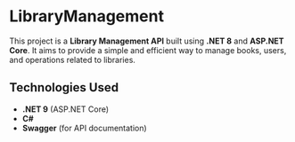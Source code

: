 # LibraryManagement

This project is a **Library Management API** built using **.NET 8** and **ASP.NET Core**. It aims to provide a simple and efficient way to manage books, users, and operations related to libraries.

## Technologies Used

- **.NET 9** (ASP.NET Core)
- **C#**
- **Swagger** (for API documentation)

